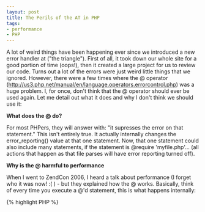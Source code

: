 ```yaml
---
layout: post
title: The Perils of the AT in PHP
tags:
- performance
- PHP
---
```


A lot of weird things have been happening ever since we introduced a new error handler at ("the triangle").  First of all, it took down our whole site for a good portion of time (oops!), then it created a large project for us to review our code.  Turns out a lot of the errors were just weird little things that we ignored.  However, there were a few times where the @ operator (http://us3.php.net/manual/en/language.operators.errorcontrol.php) was a huge problem.  I, for once, don't think that the @ operator should ever be used again.  Let me detail out what it does and why I don't think we should use it:

**What does the @ do?**

For most PHPers, they will answer with: "it supresses the error on that statement."  This isn't entirely true.  It actually internally changes the error_reporting() value at that one statement.  Now, that one statement could also include many statements, if the statement is @require 'myfile.php'... (all actions that happen as that file parses will have error reporting turned off).

**Why is the @ harmful to performance**

When I went to ZendCon 2006, I heard a talk about performance (I forget who it was now! :( ) - but they explained how the @ works.  Basically, think of every time you execute a @'d statement, this is what happens internally:

{% highlight PHP %}
<?php
@print 'hello';
{% endhighlight %}

is really something like...

{% highlight PHP %}
<?php
$errorReporting = error_reporting();
error_reporting(0);
print 'hello';
error_reporting($errorReporting);
unset($errorReporting);
{% endhighlight %}
    
As you can see, even tho the internals of PHP are fast, thats a needless set of statements to call.

**When does the @ not function as expected?**

When you define a custom error handler, the @ doesn't stop the error reporting.  Instead, it sets error_reporting() to 0, but still executes the custom error handler.  Of course, you can still facilitate the @ sign in your custom error handler by doing as so:

{% highlight PHP %}
<?php
if (error_reporting() === 0) {
    return false;
}
{% endhighlight %}
    
What this does is exits the error handler right away (not so good - what if this was a fatal error?? - you're now allowing the script to continue) and at least populates the $php_errmsg variable (return false allows this to happen).

**How to not code with the @:**

I can't think of a legitimate, quality use for calling functions with the @.  Notice I qualified that with 'quality'.  You can create code and use it to cut corners, but really, you're just creating crappy code.  Lets go over a few common usages of the @, and how you could code without using it again.

Require
Bad:

{% highlight PHP %}
<?php
@require('myfile.php') or die('file was not included');
{% endhighlight %}
    
Better:

{% highlight PHP %}
<?php
if (file_exists('myfile.php')) {
    require('myfile.php');
}
else {
    trigger_error('Could not include myfile.php', E_USER_ERROR);
}
{% endhighlight %}
    
Of course, make sure to read all about the caveats of [file_exists](http://us3.php.net/manual/en/function.is-readable.php).

Undeclared Variable Manipulation
Bad:

{% highlight PHP %}
<?php
$value = @$myarray[0];
if ($value) {
    print 'do something';
}
{% endhighlight %}

Better:

{% highlight PHP %}
<?php
$value = null;
if (isset($myarray[0])) {
    $value = $myarray[0];
}
if ($value) {
    print 'do something';
}
{% endhighlight %}
    
